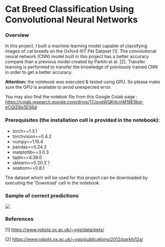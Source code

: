 # Cat Breed Classification Using Convolutional Neural Networks

### Overview

In this project, I built a machine learning model capable of classifying images of cat breeds on the Oxford-IIIT Pet Dataset [1]. The convolutional neural network (CNN) model built in this project has a better accuracy compare than a previous model created by Parkhi et al. [2]. Transfer learning is performed to transfer the knowledge of previously trained CNN in order to get a better accuracy.

**Attention:** the notebook was executed & tested using GPU. So please make sure the GPU is available to avoid unexpected error.

You may also find the notebok file from this Google Colab page : https://colab.research.google.com/drive/17JsvgWQKitcmM18E9bd-eCQIZ6p5ES6d

### Prerequisites (the installation cell is provided in the notebook):

- torch==1.3.1
- torchvision==0.4.2
- numpy==1.15.4
- pandas==0.24.2
- matplotlib==3.0.3
- tqdm==4.38.0
- sklearn==0.20.3`1
- seaborn==0.8.1

The dataset which will be used for this project can be downloaded by executing the 'Download' cell in the notebook.

### Sample of correct predictions

![](https://gitlab.com/willyfitrahendria/cat-breed-classification-using-cnn/-/raw/master/sample%20prediction/correct-predictions.jpg)

### References
[1] https://www.robots.ox.ac.uk/~vgg/data/pets/

[2] https://www.robots.ox.ac.uk/~vgg/publications/2012/parkhi12a/